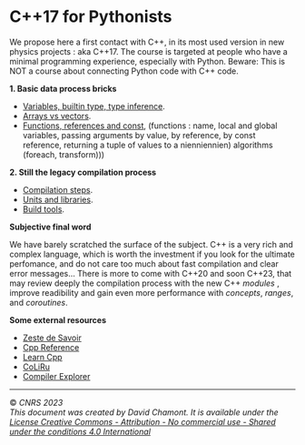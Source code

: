 
# C++17 for Pythonists

We propose here a first contact with C++, in its most used version in new physics projects : aka C++17. The course is targeted at people who have a minimal programming experience, especially with Python. Beware: This is NOT a course about connecting Python code with C++ code.

**1. Basic data process bricks**

- [Variables, builtin type, type inference](ClassRoom/01-variables-and-types.ipynb).
- [Arrays vs vectors](ClassRoom/02-arrays-vs-vectors.ipynb).
- [Functions, references and const](ClassRoom/03-functions-and-references.ipynb), (functions : name, local and global variables, passing arguments by value, by reference, by const reference, returning a tuple of values to a nienniennien) algorithms (foreach, transform)))

**2. Still the legacy compilation process**

- [Compilation steps](ClassRoom/04-compilation.ipynb).
- [Units and libraries](ClassRoom/05-units.ipynb).
- [Build tools](ClassRoom/06-make.ipynb).

**Subjective final word**

We have barely scratched the surface of the subject. C++ is a very rich and complex language, which is worth the investment if you look for the ultimate perfomance, and do not care too much about fast compilation and clear error messages... There is more to come with C++20 and soon C++23, that may review deeply the compilation process with the new C++ *modules* , improve readibility and gain even more performance with *concepts*, *ranges*, and *coroutines*.  

**Some external resources**

* [Zeste de Savoir](https://zestedesavoir.com/tutoriels/822/la-programmation-en-c-moderne/)
* [Cpp Reference](cppreference.com/)
* [Learn Cpp](https://www.learncpp.com/)
* [CoLiRu](http://coliru.stacked-crooked.com/)
* [Compiler Explorer](https://godbolt.org/)


---
© *CNRS 2023*  
*This document was created by David Chamont. It is available under the [License Creative Commons - Attribution - No commercial use - Shared under the conditions 4.0 International](http://creativecommons.org/licenses/by-nc-sa/4.0/)*